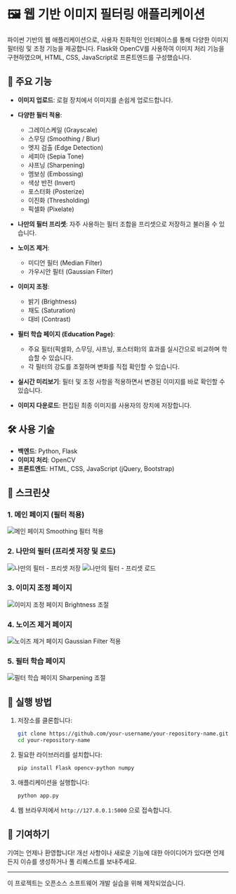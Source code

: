 # 🖼️ 웹 기반 이미지 필터링 애플리케이션

파이썬 기반의 웹 애플리케이션으로, 사용자 친화적인 인터페이스를 통해 다양한 이미지 필터링 및 조정 기능을 제공합니다. Flask와 OpenCV를 사용하여 이미지 처리 기능을 구현하였으며, HTML, CSS, JavaScript로 프론트엔드를 구성했습니다.

## 🌟 주요 기능

- **이미지 업로드**: 로컬 장치에서 이미지를 손쉽게 업로드합니다.

- **다양한 필터 적용**:

  - 그레이스케일 (Grayscale)
  - 스무딩 (Smoothing / Blur)
  - 엣지 검출 (Edge Detection)
  - 세피아 (Sepia Tone)
  - 샤프닝 (Sharpening)
  - 엠보싱 (Embossing)
  - 색상 반전 (Invert)
  - 포스터화 (Posterize)
  - 이진화 (Thresholding)
  - 픽셀화 (Pixelate)

- **나만의 필터 프리셋**: 자주 사용하는 필터 조합을 프리셋으로 저장하고 불러올 수 있습니다.

- **노이즈 제거**:

  - 미디언 필터 (Median Filter)
  - 가우시안 필터 (Gaussian Filter)

- **이미지 조정**:

  - 밝기 (Brightness)
  - 채도 (Saturation)
  - 대비 (Contrast)

- **필터 학습 페이지 (Education Page)**:

  - 주요 필터(픽셀화, 스무딩, 샤프닝, 포스터화)의 효과를 실시간으로 비교하며 학습할 수 있습니다.
  - 각 필터의 강도를 조절하며 변화를 직접 확인할 수 있습니다.

- **실시간 미리보기**: 필터 및 조정 사항을 적용하면서 변경된 이미지를 바로 확인할 수 있습니다.

- **이미지 다운로드**: 편집된 최종 이미지를 사용자의 장치에 저장합니다.

## 🛠️ 사용 기술

- **백엔드**: Python, Flask
- **이미지 처리**: OpenCV
- **프론트엔드**: HTML, CSS, JavaScript (jQuery, Bootstrap)

## 📸 스크린샷

### 1. 메인 페이지 (필터 적용)

![메인 페이지 Smoothing 필터 적용](sources/메인_페이지_Smoothing_필터_적용.png)

### 2. 나만의 필터 (프리셋 저장 및 로드)

![나만의 필터 - 프리셋 저장](sources/나만의_필터_-_프리셋_저장.png)
![나만의 필터 - 프리셋 로드](sources/나만의_필터_프리셋_로드.png)

### 3. 이미지 조정 페이지

![이미지 조정 페이지 Brightness 조절](sources/이미지_조정_페이지_Brightness_조절.png)

### 4. 노이즈 제거 페이지

![노이즈 제거 페이지 Gaussian Filter 적용](sources/노이즈_제거_페이지_Gaussian_Filter_적용.png)

### 5. 필터 학습 페이지

![필터 학습 페이지 Sharpening 조절](sources/필터_학습_페이지_Sharpening_조절.png)

## 🚀 실행 방법

1.  저장소를 클론합니다:
    ```bash
    git clone https://github.com/your-username/your-repository-name.git
    cd your-repository-name
    ```
2.  필요한 라이브러리를 설치합니다:
    ```bash
    pip install Flask opencv-python numpy
    ```
3.  애플리케이션을 실행합니다:
    ```bash
    python app.py
    ```
4.  웹 브라우저에서 `http://127.0.0.1:5000` 으로 접속합니다.

## 🤝 기여하기

기여는 언제나 환영합니다! 개선 사항이나 새로운 기능에 대한 아이디어가 있다면 언제든지 이슈를 생성하거나 풀 리퀘스트를 보내주세요.

---

이 프로젝트는 오픈소스 소프트웨어 개발 실습을 위해 제작되었습니다.
